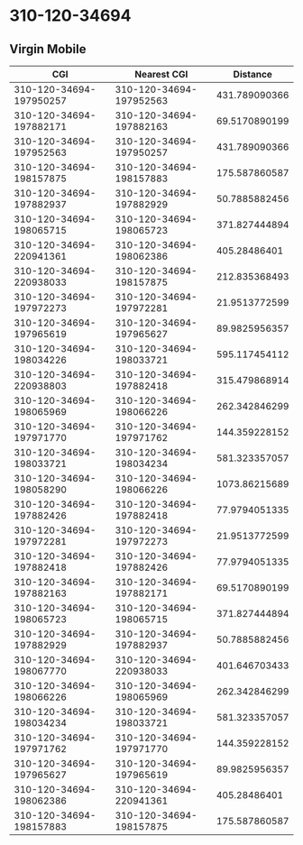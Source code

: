# 310-120-34694
## Virgin Mobile


| CGI | Nearest CGI | Distance |
|-----|-------------|----------|
| 310-120-34694-197950257 | 310-120-34694-197952563 | 431.789090366 |
| 310-120-34694-197882171 | 310-120-34694-197882163 | 69.5170890199 |
| 310-120-34694-197952563 | 310-120-34694-197950257 | 431.789090366 |
| 310-120-34694-198157875 | 310-120-34694-198157883 | 175.587860587 |
| 310-120-34694-197882937 | 310-120-34694-197882929 | 50.7885882456 |
| 310-120-34694-198065715 | 310-120-34694-198065723 | 371.827444894 |
| 310-120-34694-220941361 | 310-120-34694-198062386 | 405.28486401 |
| 310-120-34694-220938033 | 310-120-34694-198157875 | 212.835368493 |
| 310-120-34694-197972273 | 310-120-34694-197972281 | 21.9513772599 |
| 310-120-34694-197965619 | 310-120-34694-197965627 | 89.9825956357 |
| 310-120-34694-198034226 | 310-120-34694-198033721 | 595.117454112 |
| 310-120-34694-220938803 | 310-120-34694-197882418 | 315.479868914 |
| 310-120-34694-198065969 | 310-120-34694-198066226 | 262.342846299 |
| 310-120-34694-197971770 | 310-120-34694-197971762 | 144.359228152 |
| 310-120-34694-198033721 | 310-120-34694-198034234 | 581.323357057 |
| 310-120-34694-198058290 | 310-120-34694-198066226 | 1073.86215689 |
| 310-120-34694-197882426 | 310-120-34694-197882418 | 77.9794051335 |
| 310-120-34694-197972281 | 310-120-34694-197972273 | 21.9513772599 |
| 310-120-34694-197882418 | 310-120-34694-197882426 | 77.9794051335 |
| 310-120-34694-197882163 | 310-120-34694-197882171 | 69.5170890199 |
| 310-120-34694-198065723 | 310-120-34694-198065715 | 371.827444894 |
| 310-120-34694-197882929 | 310-120-34694-197882937 | 50.7885882456 |
| 310-120-34694-198067770 | 310-120-34694-220938033 | 401.646703433 |
| 310-120-34694-198066226 | 310-120-34694-198065969 | 262.342846299 |
| 310-120-34694-198034234 | 310-120-34694-198033721 | 581.323357057 |
| 310-120-34694-197971762 | 310-120-34694-197971770 | 144.359228152 |
| 310-120-34694-197965627 | 310-120-34694-197965619 | 89.9825956357 |
| 310-120-34694-198062386 | 310-120-34694-220941361 | 405.28486401 |
| 310-120-34694-198157883 | 310-120-34694-198157875 | 175.587860587 |
